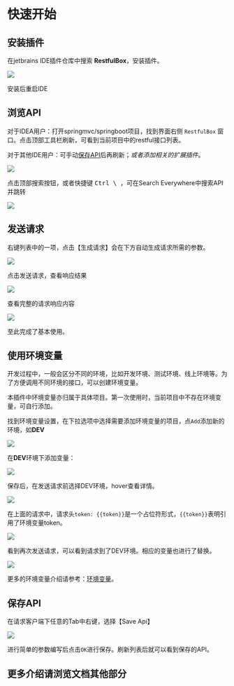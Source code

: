# 快速开始

## 安装插件
在jetbrains IDE插件仓库中搜索 **RestfulBox**，安装插件。

![](images/322855618248793.png)

安装后重启IDE

## 浏览API

对于IDEA用户：打开springmvc/springboot项目，找到界面右侧 `RestfulBox` 窗口。点击顶部工具栏刷新，可看到当前项目中的restful接口列表。

对于其他IDE用户：可手动[保存API](../核心功能/管理API.md#添加和更新)后再刷新；*或者添加相关的扩展插件*。

![](images/1724578658508.png)

点击顶部搜索按钮，或者快捷键 <kbd>Ctrl \ </kbd>，可在Search Everywhere中搜索API并跳转

![](images/241554714233321.png)

## 发送请求

右键列表中的一项，点击【生成请求】会在下方自动生成请求所需的参数。

![](images/360584714242268.png)

点击发送请求，查看响应结果

![](images/458664714235153.png)

查看完整的请求响应内容

![](images/590184714235762.png)

至此完成了基本使用。

## 使用环境变量

开发过程中，一般会区分不同的环境，比如开发环境、测试环境、线上环境等。为了方便调用不同环境的接口，可以创建环境变量。

本插件中环境变量亦归属于具体项目。第一次使用时，当前项目中不存在环境变量，可自行添加。

找到环境变量设置，在下拉选项中选择需要添加环境变量的项目，点`Add`添加新的环境，如**DEV**

![](images/109704814262717.png)

在**DEV**环境下添加变量：

![](images/216104814244930.png)

保存后，在发送请求前选择DEV环境，hover查看详情。

![](images/308424814234228.png)

在上面的请求中，请求头`token: {{token}}`是一个占位符形式，`{{token}}`表明引用了环境变量token。

![](images/433874814230479.png)

看到再次发送请求，可以看到请求到了DEV环境。相应的变量也进行了替换。

![](images/531464814230618.png)

更多的环境变量介绍请参考：[环境变量](../核心功能/环境变量.md)。

## 保存API

在请求客户端下任意的Tab中右键，选择【Save Api】

![](images/1724579040623.png)

进行简单的参数编写后点击`OK`进行保存。刷新列表后就可以看到保存的API。

## 更多介绍请浏览文档其他部分
